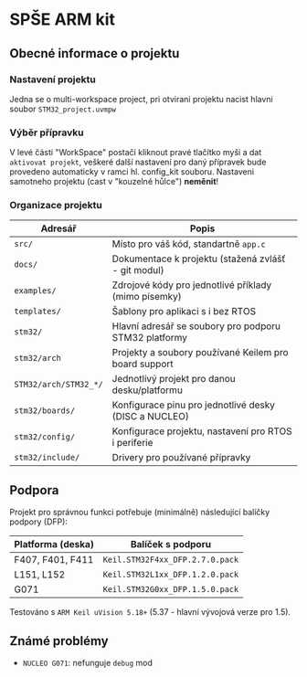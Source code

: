 # SPŠE ARM kit

## Obecné informace o projektu

### Nastavení projektu

Jedna se o multi-workspace project, pri otvirani projektu nacist hlavni soubor
`STM32_project.uvmpw`

### Výběr přípravku

V levé části "WorkSpace" postačí kliknout pravé tlačítko myši a dat 
`aktivovat projekt`, veškeré další nastavení pro daný přípravek bude
provedeno automaticky v ramci hl. config_kit souboru. Nastaveni 
samotneho projektu (cast v "kouzelné hůlce") **neměnit**!

### Organizace projektu

| Adresář               | Popis                                                 |
|-----------------------|-------------------------------------------------------|
| `src/`                | Místo pro váš kód, standartně  `app.c`                |
| `docs/`               | Dokumentace k projektu (stažená zvlášť - git modul)   |
| `examples/`           | Zdrojové kódy pro jednotlivé příklady (mimo písemky)  |
| `templates/`          | Šablony pro aplikaci s i bez RTOS                     |
| `stm32/`              | Hlavní adresář se soubory pro podporu STM32 platformy |
| `stm32/arch`          | Projekty a soubory používané Keilem pro board support |
| `STM32/arch/STM32_*/` | Jednotlivý projekt pro danou desku/platformu          |
| `stm32/boards/`       | Konfigurace pinu pro jednotlivé desky (DISC a NUCLEO) |
| `stm32/config/`       | Konfigurace projektu, nastavení pro RTOS i periferie  |
| `stm32/include/`      | Drivery pro používané přípravky                       |


## Podpora

Projekt pro správnou funkci potřebuje (minimálně) následující balíčky podpory (DFP):

| Platforma (deska)        | Balíček s podporu                            |
|--------------------------|----------------------------------------------|
| F407, F401, F411         | `Keil.STM32F4xx_DFP.2.7.0.pack`              |
| L151, L152               | `Keil.STM32L1xx_DFP.1.2.0.pack`              |
| G071                     | `Keil.STM32G0xx_DFP.1.5.0.pack`              |

Testováno s `ARM Keil uVision 5.18+` (5.37 - hlavní vývojová verze pro 1.5).

## Známé problémy

- `NUCLEO G071`: nefunguje `debug` mod
